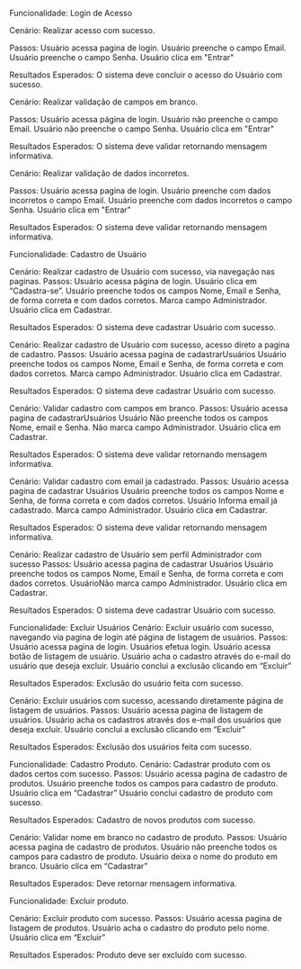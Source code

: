 Funcionalidade: Login de Acesso

Cenário: Realizar acesso com sucesso.

Passos: 
Usuário acessa pagina de login.
Usuário preenche o campo Email.
Usuário preenche o campo Senha.
Usuário clica em "Entrar"

Resultados Esperados:
O sistema deve concluir o acesso do Usuário com sucesso.

Cenário: Realizar validação de campos em branco.

Passos: 
Usuário acessa página de login.
Usuário não preenche o campo Email.
Usuário não preenche o campo Senha.
Usuário clica em "Entrar"

Resultados Esperados:
O sistema deve validar retornando mensagem  informativa.


Cenário: Realizar validação de dados incorretos.

Passos: 
Usuário acessa pagina de login.
Usuário preenche com dados incorretos o campo Email.
Usuário preenche com dados incorretos o campo Senha.
Usuário clica em "Entrar"

Resultados Esperados:
O sistema deve validar retornando mensagem informativa.


Funcionalidade: Cadastro de Usuário

Cenário: Realizar cadastro de Usuário com sucesso, via navegação nas paginas.
Passos:
Usuário acessa página de login.
Usuário clica em “Cadastra-se”.
Usuário preenche todos os campos Nome, Email e Senha, de forma correta e com dados corretos.
Marca campo Administrador.
Usuário clica em Cadastrar.

Resultados Esperados:
O sistema deve cadastrar Usuário com sucesso.

Cenário: Realizar cadastro de Usuário com sucesso, acesso direto a pagina de cadastro.
Passos:
Usuário acessa pagina de cadastrarUsuários
Usuário preenche todos os campos Nome, Email e Senha, de forma correta e com dados corretos.
Marca campo Administrador.
Usuário clica em Cadastrar.

Resultados Esperados:
O sistema deve cadastrar Usuário com sucesso.

Cenário: Validar cadastro com campos em branco.
Passos:
Usuário acessa pagina de cadastrarUsuários
Usuário Não preenche todos os campos Nome, email  e Senha.
Não marca campo Administrador.
Usuário clica em Cadastrar.

Resultados Esperados:
O sistema deve validar retornando mensagem informativa.


Cenário: Validar cadastro com email ja cadastrado.
Passos:
Usuário acessa pagina de cadastrar Usuários
Usuário preenche todos os campos Nome e Senha, de forma correta e com dados corretos.
Usuário Informa email já cadastrado.
Marca campo Administrador.
Usuário clica em Cadastrar.

Resultados Esperados:
O sistema deve validar retornando mensagem informativa.


Cenário: Realizar cadastro de Usuário sem perfil Administrador com sucesso
Passos:
Usuário acessa pagina de cadastrar Usuários
Usuário preenche todos os campos Nome, Email e Senha, de forma correta e com dados corretos.
UsuárioNão marca campo Administrador.
Usuário clica em Cadastrar.

Resultados Esperados:
O sistema deve cadastrar Usuário com sucesso.

Funcionalidade: Excluir Usuários
Cenário: Excluir usuário com sucesso, navegando via pagina de login até página de listagem de usuários.
Passos: Usuário acessa pagina de login.
Usuários efetua login.
Usuário acessa botão de listagem de usuário.
Usuário acha o cadastro através do e-mail do usuário que deseja excluir.
Usuário conclui a exclusão clicando em “Excluir”

Resultados Esperados:
Exclusão do usuário feita com sucesso.


Cenário: Excluir usuários com sucesso, acessando diretamente página de listagem de usuários.
Passos: 
Usuário acessa pagina de listagem de usuários.
Usuário acha os cadastros através dos e-mail dos usuários que deseja excluir.
Usuário conclui a exclusão clicando em “Excluir”

Resultados Esperados:
Exclusão dos usuários feita com sucesso.

Funcionalidade: Cadastro Produto.
Cenário: Cadastrar produto com os dados certos com sucesso.
Passos: 
Usuário acessa pagina de cadastro de produtos.
Usuário preenche todos os campos para cadastro de produto.
Usuário clica em “Cadastrar”
Usuário conclui cadastro de produto com sucesso.

Resultados Esperados:
Cadastro de novos produtos com sucesso.

Cenário: Validar nome em branco no cadastro de produto.
Passos: 
Usuário acessa pagina de cadastro de produtos.
Usuário não preenche todos os campos para cadastro de produto.
Usuário deixa o nome do produto em branco.
Usuário clica em “Cadastrar”

Resultados Esperados:
Deve retornar mensagem informativa.

Funcionalidade: Excluir produto.

Cenário: Excluir produto com sucesso.
Passos: 
Usuário acessa pagina de listagem de produtos.
Usuário acha o cadastro do produto pelo nome.
Usuário clica em “Excluir”

Resultados Esperados:
Produto deve ser excluído com sucesso.
